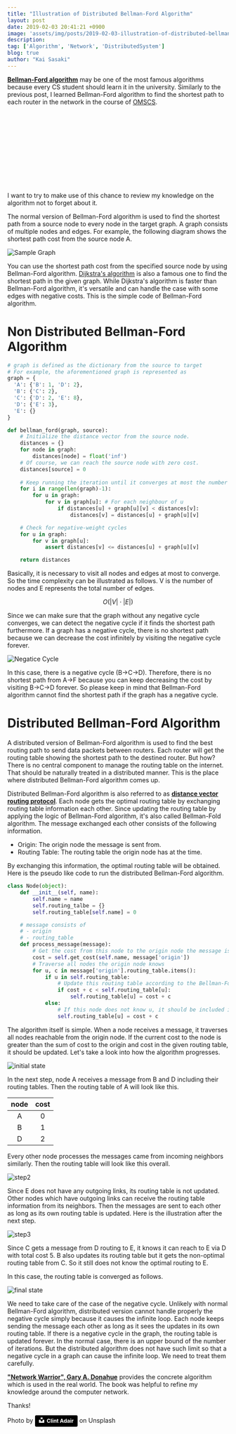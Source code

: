 ```yaml
---
title: "Illustration of Distributed Bellman-Ford Algorithm"
layout: post
date: 2019-02-03 20:41:21 +0900
image: 'assets/img/posts/2019-02-03-illustration-of-distributed-bellman-ford-algorithm/catch.jpg'
description:
tag: ['Algorithm', 'Network', 'DistributedSystem']
blog: true
author: "Kai Sasaki"
---
```


[**Bellman-Ford algorithm**](https://en.wikipedia.org/wiki/Bellman%E2%80%93Ford_algorithm) may be one of the most famous algorithms because every CS student should learn it in the university. Similarly to the previous post, I learned Bellman-Ford algorithm to find the shortest path to each router in the network in the course of [OMSCS](http://www.omscs.gatech.edu/).

<div class="iframely-embed"><div class="iframely-responsive" style="height: 168px; padding-bottom: 0;"><a href="https://www.lewuathe.com/an-outline-of-spanning-tree-protocol.html" data-iframely-url="//cdn.iframe.ly/api/iframe?url=https%3A%2F%2Fwww.lewuathe.com%2Fan-outline-of-spanning-tree-protocol.html&amp;key=bdc42bc7d0ac2cb711b2a2dd9dadd063"></a></div></div><script async src="//cdn.iframe.ly/embed.js" charset="utf-8"></script>

I want to try to make use of this chance to review my knowledge on the algorithm not to forget about it. 

The normal version of Bellman-Ford algorithm is used to find the shortest path from a source node to every node in the target graph. A graph consists of multiple nodes and edges.
For example, the following diagram shows the shortest path cost from the source node A. 

![Sample Graph](assets/img/posts/2019-02-03-illustration-of-distributed-bellman-ford-algorithm/sample_graph.png)

You can use the shortest path cost from the specified source node by using Bellman-Ford algorithm. [Dijkstra's algorithm](https://en.wikipedia.org/wiki/Dijkstra%27s_algorithm) is also a famous one to find the shortest path in the given graph. While Dijkstra's algorithm is faster than Bellman-Ford algorithm, it's versatile and can handle the case with some edges with negative costs. This is the simple code of Bellman-Ford algorithm. 

# Non Distributed Bellman-Ford Algorithm

```python
# graph is defined as the dictionary from the source to target
# For example, the aforementioned graph is represented as
graph = {
  'A': {'B': 1, 'D': 2},
  'B': {'C': 2},
  'C': {'D': 2, 'E': 8},
  'D': {'E': 3},
  'E': {}
}

def bellman_ford(graph, source):
    # Initialize the distance vector from the source node.
    distances = {}
    for node in graph:
        distances[node] = float('inf')
    # Of course, we can reach the source node with zero cost.
    distances[source] = 0
        
    # Keep running the iteration until it converges at most the number of nodes.
    for i in range(len(graph)-1):
        for u in graph:
            for v in graph[u]: # For each neighbour of u
                if distances[u] + graph[u][v] < distances[v]:
                    distances[v] = distances[u] + graph[u][v]

    # Check for negative-weight cycles
    for u in graph:
        for v in graph[u]:
            assert distances[v] <= distances[u] + graph[u][v]

    return distances
```

Basically, it is necessary to visit all nodes and edges at most to converge. So the time complexity can be illustrated as follows. 
V is the number of nodes and E represents the total number of edges.

$$
O(|V| \cdot |E|)
$$

Since we can make sure that the graph without any negative cycle converges, we can detect the negative cycle if it finds the shortest path furthermore. If a graph has a negative cycle, there is no shortest path because we can decrease the cost infinitely by visiting the negative cycle forever.

![Negatice Cycle](assets/img/posts/2019-02-03-illustration-of-distributed-bellman-ford-algorithm/negative_cycle.png)

In this case, there is a negative cycle (B->C->D). Therefore, there is no shortest path from A->F because you can keep decreasing the cost by visiting B->C->D forever. So please keep in mind that Bellman-Ford algorithm cannot find the shortest path if the graph has a negative cycle.

# Distributed Bellman-Ford Algorithm

A distributed version of Bellman-Ford algorithm is used to find the best routing path to send data packets between routers. Each router will get the routing table showing the shortest path to the destined router. But how? There is no central component to manage the routing table on the internet. That should be naturally treated in a distributed manner. This is the place where distributed Bellman-Ford algorithm comes up.

Distributed Bellman-Ford algorithm is also referred to as [**distance vector routing protocol**](https://en.wikipedia.org/wiki/Distance-vector_routing_protocol). Each node gets the optimal routing table by exchanging routing table information each other. Since updating the routing table by applying the logic of Bellman-Ford algorithm, it's also called Bellman-Fold algorithm. The message exchanged each other consists of the following information.

- Origin: The origin node the message is sent from.
- Routing Table: The routing table the origin node has at the time.

By exchanging this information, the optimal routing table will be obtained. Here is the pseudo like code to run the distributed Bellman-Ford algorithm. 

```python
class Node(object):
    def __init__(self, name):
        self.name = name
        self.routing_talbe = {}
        self.routing_table[self.name] = 0

    # message consists of 
    # - origin
    # - routing_table
    def process_message(message):
        # Get the cost from this node to the origin node the message is sent from.
        cost = self.get_cost(self.name, message['origin'])
        # Traverse all nodes the origin node knows
        for u, c in message['origin'].routing_table.items():
            if u in self.routing_table:
                # Update this routing table according to the Bellman-Ford algorithm
                if cost + c < self.routing_table[u]:
                    self.routing_table[u] = cost + c
            else:
                # If this node does not know u, it should be included in the routing table.
                self.routing_table[u] = cost + c
```

The algorithm itself is simple. When a node receives a message, it traverses all nodes reachable from the origin node. If the current cost to the node is greater than the sum of cost to the origin and cost in the given routing table, it should be updated. 
Let's take a look into how the algorithm progresses. 

![initial state](assets/img/posts/2019-02-03-illustration-of-distributed-bellman-ford-algorithm/initial-state.png)

In the next step, node A receives a message from B and D including their routing tables. Then the routing table of A will look like this.

|node|cost|
|:---:|:---:|
|A|0|
|B|1|
|D|2|

Every other node processes the messages came from incoming neighbors similarly. Then the routing table will look like this overall.

![step2](assets/img/posts/2019-02-03-illustration-of-distributed-bellman-ford-algorithm/step2.png)

Since E does not have any outgoing links, its routing table is not updated. Other nodes which have outgoing links can receive the routing table information from its neighbors. Then the messages are sent to each other as long as its own routing table is updated. 
Here is the illustration after the next step.

![step3](assets/img/posts/2019-02-03-illustration-of-distributed-bellman-ford-algorithm/step3.png)

Since C gets a message from D routing to E, it knows it can reach to E via D with total cost 5. B also updates its routing table but it gets the non-optimal routing table from C. So it still does not know the optimal routing to E. 

In this case, the routing table is converged as follows.

![final state](assets/img/posts/2019-02-03-illustration-of-distributed-bellman-ford-algorithm/final.png)

We need to take care of the case of the negative cycle. Unlikely with normal Bellman-Ford algorithm, distributed version cannot handle properly the negative cycle simply because it causes the infinite loop. Each node keeps sending the message each other as long as it sees the updates in its own routing table. If there is a negative cycle in the graph, the routing table is updated forever. In the normal case, there is an upper bound of the number of iterations. But the distributed algorithm does not have such limit so that a negative cycle in a graph can cause the infinite loop. We need to treat them carefully. 

<script type="text/javascript">
amzn_assoc_tracking_id = "lewuathe-20";
amzn_assoc_ad_mode = "manual";
amzn_assoc_ad_type = "smart";
amzn_assoc_marketplace = "amazon";
amzn_assoc_region = "US";
amzn_assoc_design = "enhanced_links";
amzn_assoc_asins = "1449387861";
amzn_assoc_placement = "adunit";
amzn_assoc_linkid = "e3bf9b0d1281e2be9cf9dc3062e42ac1";
</script>
<script src="//z-na.amazon-adsystem.com/widgets/onejs?MarketPlace=US"></script>

[**"Network Warrior", Gary A. Donahue**](https://amzn.to/2W4sTNP) provides the concrete algorithm which is used in the real world. The book was helpful to refine my knowledge around the computer network. 

Thanks!

Photo by <a style="background-color:black;color:white;text-decoration:none;padding:4px 6px;font-family:-apple-system, BlinkMacSystemFont, &quot;San Francisco&quot;, &quot;Helvetica Neue&quot;, Helvetica, Ubuntu, Roboto, Noto, &quot;Segoe UI&quot;, Arial, sans-serif;font-size:12px;font-weight:bold;line-height:1.2;display:inline-block;border-radius:3px" href="https://unsplash.com/@clintadair?utm_medium=referral&amp;utm_campaign=photographer-credit&amp;utm_content=creditBadge" target="_blank" rel="noopener noreferrer" title="Download free do whatever you want high-resolution photos from Clint Adair"><span style="display:inline-block;padding:2px 3px"><svg xmlns="http://www.w3.org/2000/svg" style="height:12px;width:auto;position:relative;vertical-align:middle;top:-2px;fill:white" viewBox="0 0 32 32"><title>unsplash-logo</title><path d="M10 9V0h12v9H10zm12 5h10v18H0V14h10v9h12v-9z"></path></svg></span><span style="display:inline-block;padding:2px 3px">Clint Adair</span></a> on Unsplash

